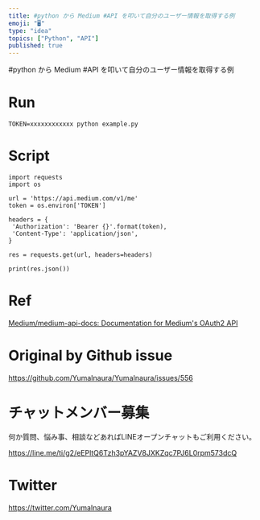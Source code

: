 ```yaml
---
title: #python から Medium #API を叩いて自分のユーザー情報を取得する例
emoji: "🖥"
type: "idea"
topics: ["Python", "API"]
published: true
---
```


#python から Medium #API を叩いて自分のユーザー情報を取得する例

# Run

```
TOKEN=xxxxxxxxxxxx python example.py
```

# Script

```
import requests
import os

url = 'https://api.medium.com/v1/me'
token = os.environ['TOKEN']

headers = {
 'Authorization': 'Bearer {}'.format(token),
 'Content-Type': 'application/json',
}

res = requests.get(url, headers=headers)

print(res.json())
```

# Ref

[Medium/medium-api-docs: Documentation for Medium's OAuth2 API](https://github.com/Medium/medium-api-docs)

# Original by Github issue

https://github.com/YumaInaura/YumaInaura/issues/556








<!-- Update From Qiita API -->

# チャットメンバー募集


何か質問、悩み事、相談などあればLINEオープンチャットもご利用ください。

https://line.me/ti/g2/eEPltQ6Tzh3pYAZV8JXKZqc7PJ6L0rpm573dcQ





# Twitter


https://twitter.com/YumaInaura


<!-- Update From Qiita API -->


